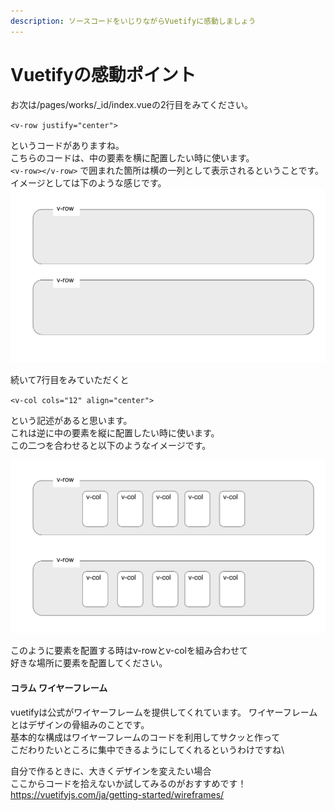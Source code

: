 ```yaml
---
description: ソースコードをいじりながらVuetifyに感動しましょう
---
```

# Vuetifyの感動ポイント

お次は/pages/works/_id/index.vueの2行目をみてください。

`<v-row justify="center">`

というコードがありますね。\
こちらのコードは、中の要素を横に配置したい時に使います。\
`<v-row></v-row>` で囲まれた箇所は横の一列として表示されるということです。\
イメージとしては下のような感じです。 ![imageOfVrow](../image/v-row.png)

続いて7行目をみていただくと

`<v-col cols="12" align="center">`

という記述があると思います。\
これは逆に中の要素を縦に配置したい時に使います。\
この二つを合わせると以下のようなイメージです。

![imageOfVrow](../image/v-col.png)

このように要素を配置する時はv-rowとv-colを組み合わせて\
好きな場所に要素を配置してください。

#### コラム ワイヤーフレーム

vuetifyは公式がワイヤーフレームを提供してくれています。 ワイヤーフレームとはデザインの骨組みのことです。\
基本的な構成はワイヤーフレームのコードを利用してサクッと作って\
こだわりたいところに集中できるようにしてくれるというわけですね\


自分で作るときに、大きくデザインを変えたい場合\
ここからコードを拾えないか試してみるのがおすすめです！\
https://vuetifyjs.com/ja/getting-started/wireframes/
